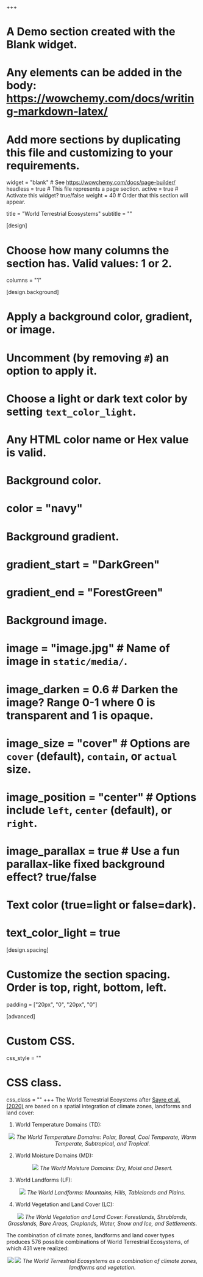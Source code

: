 +++
# A Demo section created with the Blank widget.
# Any elements can be added in the body: https://wowchemy.com/docs/writing-markdown-latex/
# Add more sections by duplicating this file and customizing to your requirements.

widget = "blank"  # See https://wowchemy.com/docs/page-builder/
headless = true  # This file represents a page section.
active = true  # Activate this widget? true/false
weight = 40  # Order that this section will appear.

title = "World Terrestrial Ecosystems"
subtitle = ""

[design]
  # Choose how many columns the section has. Valid values: 1 or 2.
  columns = "1"

[design.background]
  # Apply a background color, gradient, or image.
  #   Uncomment (by removing `#`) an option to apply it.
  #   Choose a light or dark text color by setting `text_color_light`.
  #   Any HTML color name or Hex value is valid.

  # Background color.
  # color = "navy"
  
  # Background gradient.
  # gradient_start = "DarkGreen"
  # gradient_end = "ForestGreen"
  
  # Background image.
  # image = "image.jpg"  # Name of image in `static/media/`.
  # image_darken = 0.6  # Darken the image? Range 0-1 where 0 is transparent and 1 is opaque.
  # image_size = "cover"  #  Options are `cover` (default), `contain`, or `actual` size.
  # image_position = "center"  # Options include `left`, `center` (default), or `right`.
  # image_parallax = true  # Use a fun parallax-like fixed background effect? true/false
  
  # Text color (true=light or false=dark).
  # text_color_light = true

[design.spacing]
  # Customize the section spacing. Order is top, right, bottom, left.
  padding = ["20px", "0", "20px", "0"]

[advanced]
 # Custom CSS. 
 css_style = ""
 
 # CSS class.
 css_class = ""
+++
The World Terrestrial Ecoystems after [Sayre et al. (2020)](https://www.sciencedirect.com/science/article/pii/S2351989419307231?via%3Dihub) are based on a spatial integration of climate zones, landforms and land cover:

1. World Temperature Domains (TD):

<p align="center">
  <img src="/media/WTE_Temperature.png">
  <em>The World Temperature Domains: Polar, Boreal, Cool Temperate, Warm Temperate, Subtropical, and Tropical.</em>
</p>

2. World Moisture Domains (MD):

<p align="center">
  <img src="/media/WTE_Temperature.png">
  <em>The World Moisture Domains: Dry, Moist and Desert.</em>
</p>

3. World Landforms (LF):

<p align="center">
  <img src="/media/WTE_Temperature.png">
  <em>The World Landforms: Mountains, Hills, Tablelands and Plains.</em>
</p>

4. World Vegetation and Land Cover (LC):

<p align="center">
  <img src="/media/WTE_Temperature.png">
  <em>The World Vegetation and Land Cover: Forestlands, Shrublands, Grasslands, Bare Areas, Croplands, Water, Snow and Ice, and Settlements.</em>
</p>

The combination of climate zones, landforms and land cover types produces 576 possible combinations of World Terrestrial Ecosystems, of which 431 were realized:

<p align="center">
  <img src="/media/WTE431.png">
  <img src="/media/WTE431_Legend.png">
  <em>The World Terrestrial Ecosystems as a combination of climate zones, landforms and vegetation.</em>
</p>
